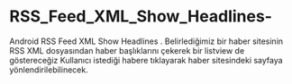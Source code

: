 # RSS_Feed_XML_Show_Headlines-
Android RSS Feed XML Show Headlines . Belirlediğimiz bir haber sitesinin RSS XML dosyasından haber başlıklarını çekerek bir listview de göstereceğiz
Kullanıcı istediği habere tıklayarak haber sitesindeki sayfaya yönlendirilebilinecek.
